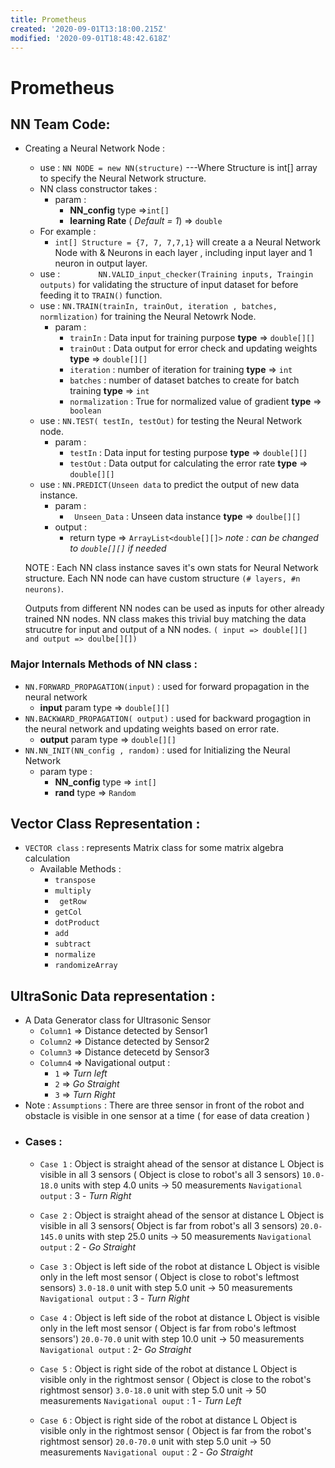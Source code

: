 ```yaml
---
title: Prometheus
created: '2020-09-01T13:18:00.215Z'
modified: '2020-09-01T18:48:42.618Z'
---
```


# Prometheus
## NN Team Code:

- Creating a Neural Network Node : 

  -  use : `NN NODE = new NN(structure)` ---Where Structure is int[] array to specify the Neural Network structure. 
  - NN class constructor takes : 
    - param : 
      - **NN_config**  type =>`int[]`
      - **learning Rate** ( *Default = 1*) => `double`
  - For example : 
      - `int[] Structure = {7, 7, 7,7,1}`  will create a a Neural Network Node with &  Neurons in each layer , including input layer and 1 neuron in  output layer. 
  -  use : `		NN.VALID_input_checker(Training inputs, Traingin outputs)` for validating the structure of input dataset for before feeding it to `TRAIN()` function. 
  - use : `NN.TRAIN(trainIn, trainOut, iteration , batches, normlization)` for training the Neural Netowrk Node. 
      - param : 
        - `trainIn`       : Data input for training purpose 
        **type** => `double[][]`
        - `trainOut`      : Data output for error check and updating weights
        **type** => `double[][]`
        - `iteration`     : number of iteration for training
        **type** => `int`
        - `batches`       : number of dataset batches to create for batch training
        **type** => `int`
        - `normalization` : True for normalized value of gradient
        **type** => ` boolean`
   - use : `NN.TEST( testIn, testOut)` for testing the Neural Network node.
      - param : 
        - `testIn` : Data input for testing purpose
        **type** => `double[][]`
        - `testOut` : Data output for calculating the error rate
        **type** => `double[][]`
  - use : `NN.PREDICT(Unseen data` to predict the output of new data instance. 
      - param : 
        - ` Unseen_Data` :  Unseen data instance
        **type** => `doulbe[][]`
      - output : 
        -  return type => `ArrayList<double[][]>`
          *note : can be changed to `double[][]` if needed*


  NOTE : Each NN class instance saves it's own stats for Neural Network structure. Each NN node can have custom structure `(# layers, #n neurons)`. 
  
  Outputs from different NN nodes can be used as inputs for other already trained NN nodes.
  NN class makes this trivial buy matching the data strucutre for input and output of a NN nodes. `( input => double[][] and output => doulbe[][])`




### Major Internals Methods of NN class : 
- `NN.FORWARD_PROPAGATION(input)` : used for forward propagation in the neural network
  - **input**  param type => `double[][]`
- `NN.BACKWARD_PROPAGATION( output)` : used for backward progagtion in the neural network and updating weights based on error rate. 
  -  **output** param type => `double[][]`
- `NN.NN_INIT(NN_config , random)` : used for Initializing the Neural Network
  - param type : 
    - **NN_config** type => `int[]`
    - **rand** type => `Random`

## Vector Class Representation : 
- `VECTOR class` : represents Matrix class for some matrix algebra calculation
  - Available Methods : 
    - `transpose`
    - `multiply`
    - ` getRow`
    - `getCol`
    -  `dotProduct`
    - `add`
    - `subtract`
    - `normalize`
    - `randomizeArray`

## UltraSonic Data representation : 
- A Data Generator class for Ultrasonic Sensor
    - `Column1` => Distance detected by Sensor1
    - `Column2` => Distance detected by Sensor2
    - `Column3` => Distance detecetd by  Sensor3
    - `Column4` => Navigational output : 
        - `1`  => *Turn left* 
        - `2`  => *Go Straight* 
        - `3`  => *Turn Right*
- Note  : `Assumptions` :  There are three sensor in front of the robot and obstacle is visible in one sensor at a time ( for ease of data creation )
- ### Cases : 
  - `Case 1` : Object is straight  ahead of the sensor at distance L 
    Object is visible in all 3 sensors ( Object is close to robot's all 3 sensors)
    `10.0-18.0` units with step  4.0 units -> 50 measurements
    `Navigational output` : 3 - *Turn Right* 

  - `Case 2` : Object is straight  ahead of the sensor at distance L 
    Object is visible in all 3 sensors( Object is far from robot's all 3 sensors)
    `20.0-145.0` units with step  25.0 units -> 50 measurements
    `Navigational output` : 2 - *Go Straight*  

  - `Case 3` : Object is left side of the robot at distance L 
  Object is visible only in the left most sensor ( Object is close to robot's leftmost sensors)
  `3.0-18.0` unit with step 5.0 unit -> 50 measurements
  `Navigational output` : 3 - *Turn Right* 

   - `Case 4` : Object is left side of the robot at distance L 
  Object is visible only in the left most sensor ( Object is far from robo's leftmost sensors')
  `20.0-70.0` unit with step 10.0 unit -> 50 measurements
  `Navigational output` : 2- *Go Straight* 

  - `Case 5` : Object is right side of the robot at distance L
  Object is visible only in the rightmost sensor ( Object is close to the  robot's rightmost sensor)
  `3.0-18.0` unit with step 5.0 unit -> 50 measurements
  `Navigational ouput` : 1 - *Turn Left*

  - `Case 6` : Object is right side of the robot at distance L
  Object is visible only in the rightmost sensor ( Object is far from the  robot's rightmost sensor)
  `20.0-70.0` unit with step 5.0 unit -> 50 measurements
  `Navigational ouput` : 2 - *Go Straight*
  













